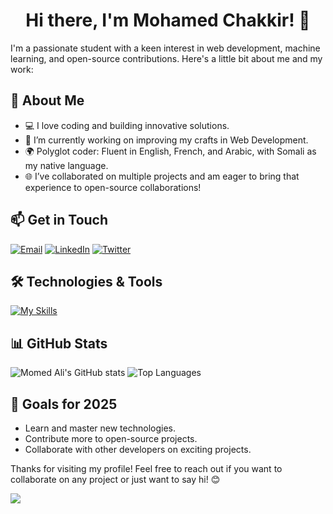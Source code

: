 <h1 align="center">Hi there, I'm Mohamed Chakkir! 👋</h1>

I'm a passionate student with a keen interest in web development, machine learning, and open-source contributions. Here's a little bit about me and my work:

## 🚀 About Me
- 💻 I love coding and building innovative solutions.
- 🌱 I’m currently working on improving my crafts in Web Development.
- 🌍 Polyglot coder: Fluent in English, French, and Arabic, with Somali as my native language.
- 🌐 I’ve collaborated on multiple projects and am eager to bring that experience to open-source collaborations!

## 📫 Get in Touch
<p align="left">
  <a href="mailto:demahomali01@gmail.com"><img src="https://img.shields.io/badge/email-D14836?style=for-the-badge&logo=gmail&logoColor=white" alt="Email"></a>
  <a href="https://www.linkedin.com/in/medchakkir/"><img src="https://img.shields.io/badge/linkedin-0A66C2?style=for-the-badge&logo=linkedin&logoColor=white" alt="LinkedIn"></a>
  <a href="https://twitter.com/medchakkir"><img src="https://img.shields.io/badge/twitter-1DA1F2?style=for-the-badge&logo=twitter&logoColor=white" alt="Twitter"></a>
</p>

## 🛠️ Technologies & Tools
[![My Skills](https://skillicons.dev/icons?i=python,js,ts,java,c,cpp,php,html,css,nodejs,react,express,nextjs,jquery,sass,tailwind,bootstrap,flask,vite,wordpress,mongodb,mysql,postgres,redis,prisma,github,git,docker,ubuntu,postman,vscode,idea,pycharm,webstorm,sublime)](https://skillicons.dev)

## 📊 GitHub Stats
<picture>
  <source srcset="https://github-readme-stats.vercel.app/api?username=medchakkir&show_icons=true&hide_rank=true&theme=dark" media="(prefers-color-scheme: dark)">
  <source srcset="https://github-readme-stats.vercel.app/api?username=medchakkir&show_icons=true&hide_rank=true&theme=light" media="(prefers-color-scheme: light)">
  <img src="https://github-readme-stats.vercel.app/api?username=medchakkir&show_icons=true&hide_rank=true&theme=light" alt="Momed Ali's GitHub stats">
</picture>

<picture>
  <source srcset="https://github-readme-stats.vercel.app/api/top-langs/?username=medchakkir&layout=compact&theme=dark" media="(prefers-color-scheme: dark)">
  <source srcset="https://github-readme-stats.vercel.app/api/top-langs/?username=medchakkir&layout=compact&theme=light" media="(prefers-color-scheme: light)">
  <img src="https://github-readme-stats.vercel.app/api/top-langs/?username=medchakkir&layout=compact&theme=light" alt="Top Languages">
</picture>

## 🎯 Goals for 2025
- Learn and master new technologies.
- Contribute more to open-source projects.
- Collaborate with other developers on exciting projects.

Thanks for visiting my profile! Feel free to reach out if you want to collaborate on any project or just want to say hi! 😊

![](https://komarev.com/ghpvc/?username=momed-ali01&label=PROFILE+VIEWS)
